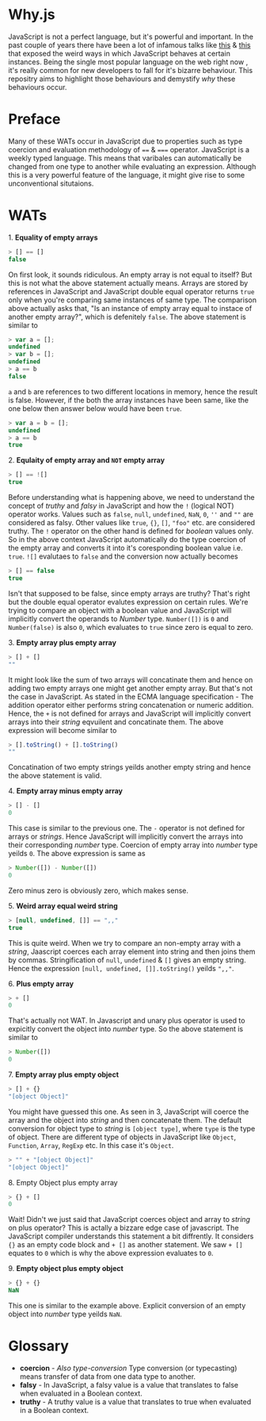 # Why.js

JavaScript is not a perfect language, but it's powerful and important. In the past couple of years there have been a lot of infamous talks like [this](https://www.destroyallsoftware.com/talks/wat) & [this](https://www.youtube.com/watch?v=et8xNAc2ic8) that exposed the weird ways in which JavaScript behaves at certain instances. Being the single most popular language on the web right now , it's really common for new developers to fall for it's bizarre behaviour. This repositry aims to highlight those behaviours and demystify _why_ these behaviours occur.

# Preface

Many of these WATs occur in JavaScript due to properties such as type coercion and evaluation methodology of `==` & `===` operator. JavaScript is a weekly typed language. This means that varibales can automatically be changed from one type to another while evaluating an expression. Although this is a very powerful feature of the language, it might give rise to some unconventional situtaions.

# WATs

1[](). **Equality of empty arrays**

```javascript
> [] == []
false
```

On first look, it sounds ridiculous. An empty array is not equal to itself? But this is not what the above statement actually means. Arrays are stored by references in JavaScript and JavaScript double equal operator returns `true` only when you're comparing same instances of same type. The comparison above actually asks that, "Is an instance of empty array equal to instace of another empty array?", which is defenitely `false`. The above statement is similar to

```javascript
> var a = [];
undefined
> var b = [];
undefined
> a == b
false
```

`a` and `b` are references to two different locations in memory, hence the result is false. However, if the both the array instances have been same, like the one below then answer below would have been `true`.

```javascript
> var a = b = [];
undefined
> a == b
true
```

2[](). **Equlaity of empty array and `NOT` empty array**

```javascript
> [] == ![]
true
```

Before understanding what is happening above, we need to understand the concept of *truthy* and *falsy* in JavaScript and how the `!` (logical NOT) operator works. Values such as `false`, `null`, `undefined`, `NaN`, `0`, `''` and `""` are considered as falsy. Other values like `true`, `{}`, `[]`, `"foo"` etc. are considered truthy. The `!` operator on the other hand is defined for *boolean* values only. So in the above context JavaScript automatically do the type coercion of the empty array and converts it into it's coresponding boolean value i.e. `true`.
`![]` evalutaes to `false` and the conversion now actually becomes

```javascript
> [] == false
true
```

Isn't that supposed to be false, since empty arrays are truthy? That's right but the double equal operator evalutes expression on certain rules. We're trying to compare an object with a boolean value and JavaScript will implicitly convert the operands to *Number* type. `Number([])` is `0` and `Number(false)` is also `0`, which evaluates to `true` since zero is equal to zero.

3[](). **Empty array plus empty array**

```javascript
> [] + []
""
```

It might look like the sum of two arrays will concatinate them and hence on adding two empty arrays one might get another empty array. But that's not the case in JavaScript. As stated in the ECMA language specification - The addition operator either performs string concatenation or numeric addition. Hence, the `+` is not defined for arrays and JavaScript will implicitly convert arrays into their _string_ eqvuilent and concatinate them. The above expression will become similar to

```javascript
> [].toString() + [].toString()
""
```

Concatination of two empty strings yeilds another empty string and hence the above statement is valid.

4[](). **Empty array minus empty array**

```javascript
> [] - []
0
```

This case is similar to the previous one. The `-` operator is not defined for arrays or _strings_. Hence JavaScript will implicitly convert the arrays into their corresponding _number_ type. Coercion of empty array into _number_ type yeilds `0`. The above expression is same as

```javascript
> Number([]) - Number([])
0
```

Zero minus zero is obviously zero, which makes sense.

5[](). **Weird array equal weird string**

```javascript
> [null, undefined, []] == ",,"
true
```

This is quite weird. When we try to compare an non-empty array with a _string_, Jaascript coerces each array element into string and then joins them by commas. Stringification of `null`, `undefined` & `[]` gives an empty string. Hence the expression `[null, undefined, []].toString()` yeilds `",,"`. 

6[](). **Plus empty array**

```javascript
> + []
0
```

That's actually not WAT. In Javascript and unary plus operator is used to expicitly convert the object into _number_ type. So the above statement is similar to

```javascript
> Number([])
0
```

7[](). **Empty array plus empty object**

```javascript
> [] + {} 
"[object Object]"
```

You might have guessed this one. As seen in 3, JavaScript will coerce the array and the object into _string_ and then concatenate them. The default conversion for object type to _string_ is `[object type]`, where `type` is the type of object. There are different type of objects in JavaScript like `Object`, `Function`, `Array`, `RegExp` etc. In this case it's `Object`. 

```javascript
> "" + "[object Object]"
"[object Object]"
```

8[](). Empty Object plus empty array

```javascript
> {} + []
0
```
 
 Wait! Didn't we just said that JavaScript coerces object and array to _string_ on plus operator? This is actally a bizzare edge case of javascript. The JavaScript compiler understands this statement a bit diffrently. It considers `{}` as an empty code block and `+ []` as another statement. We saw `+ []` equates to `0` which is why the above expression evaluates to `0`. 

9[](). **Empty object plus empty object**

```javascript
> {} + {}
NaN
```

This one is similar to the example above. Explicit conversion of an empty object into _number_ type yeilds `NaN`.

# Glossary

* **coercion** - *Also type-conversion* Type conversion (or typecasting) means transfer of data from one data type to another.
* **falsy** - In JavaScript, a falsy value is a value that translates to false when evaluated in a Boolean context.
* **truthy** - A truthy value is a value that translates to true when evaluated in a Boolean context.
